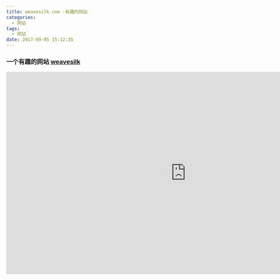 ```yaml
---
title: weavesilk.com -有趣的网站
categories:
  - 网站
tags:
  - 网站
date: 2017-09-05 15:12:35
---
```



### 一个有趣的网站 [weavesilk](http://weavesilk.com/)


<iframe frameborder="0" class="full-image" width="960px" height="540px" src="http://weavesilk.com/"/>